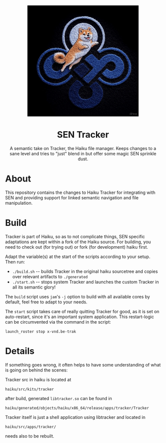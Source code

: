 <p align="center">
  <img src="images/sen-tracker-logo.jpg" width=360 />
</p>

<h1 align="center">SEN Tracker</h1>

<p align="center">
  A semantic take on Tracker, the Haiku file manager. Keeps changes to a sane level and tries to "just" blend in but offer some magic SEN sprinkle dust.
</p>

# About

This repository contains the changes to Haiku Tracker for integrating with SEN and providing support for linked semantic navigation and file manipulation.

# Build

Tracker is part of Haiku, so as to not complicate things, SEN specific adaptations are kept within a fork of the Haiku source.
For building, you need to check out (for trying out) or fork (for development) haiku first.

Adapt the variable(s) at the start of the scripts according to your setup.
Then run:
* `./build.sh` -- builds Tracker in the original haiku sourcetree and copies over relevant artifacts to `./generated`
* `./start.sh` -- stops system Tracker and launches the custom Tracker in all its semantic glory!

The `build` script uses `jam`'s `-j` option to build with all available cores by default, feel free to adapt to your needs.

The `start` script takes care of really quitting Tracker for good, as it is set on auto-restart, since it's an important system application.
This restart-logic can be circumvented via the command in the script:
``` 
launch_roster stop x-vnd.be-trak
``` 

# Details

If something goes wrong, it often helps to have some understanding of what is going on behind the scenes:

Tracker src in haiku is located at
```
haiku/src/kits/tracker
```

after build, generated `libtracker.so` can be found in
```
haiku/generated/objects/haiku/x86_64/release/apps/tracker/Tracker
```

Tracker itself is just a shell application using libtracker and located in
```
haiku/src/apps/tracker/
```
needs also to be rebuilt.
